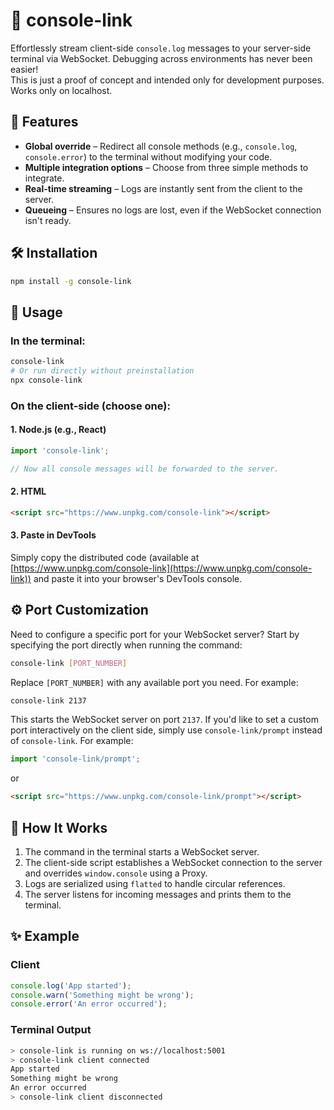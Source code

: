 # 🔗 console-link

Effortlessly stream client-side `console.log` messages to your server-side terminal via WebSocket. Debugging across environments has never been easier!  
This is just a proof of concept and intended only for development purposes. Works only on localhost.

## 🚀 Features

- **Global override** – Redirect all console methods (e.g., `console.log`, `console.error`) to the terminal without modifying your code.
- **Multiple integration options** – Choose from three simple methods to integrate.
- **Real-time streaming** – Logs are instantly sent from the client to the server.
- **Queueing** – Ensures no logs are lost, even if the WebSocket connection isn't ready.

## 🛠️ Installation

```bash
npm install -g console-link
```

## 📖 Usage

### In the terminal:

```bash
console-link
# Or run directly without preinstallation
npx console-link
```

### On the client-side (choose one):

#### 1. Node.js (e.g., React)

```typescript
import 'console-link';

// Now all console messages will be forwarded to the server.
```

#### 2. HTML

```html
<script src="https://www.unpkg.com/console-link"></script>
```

#### 3. Paste in DevTools

Simply copy the distributed code (available at [https://www.unpkg.com/console-link](https://www.unpkg.com/console-link)) and paste it into your browser's DevTools console.

## ⚙️ Port Customization

Need to configure a specific port for your WebSocket server? Start by specifying the port directly when running the command:

```bash
console-link [PORT_NUMBER]
```

Replace `[PORT_NUMBER]` with any available port you need. For example:

```bash
console-link 2137
```

This starts the WebSocket server on port `2137`.
If you'd like to set a custom port interactively on the client side, simply use `console-link/prompt` instead of `console-link`. For example:

```typescript
import 'console-link/prompt';
```

or

```html
<script src="https://www.unpkg.com/console-link/prompt"></script>
```

## 🧠 How It Works

1. The command in the terminal starts a WebSocket server.
2. The client-side script establishes a WebSocket connection to the server and overrides `window.console` using a Proxy.
3. Logs are serialized using `flatted` to handle circular references.
4. The server listens for incoming messages and prints them to the terminal.

## ✨ Example

### Client

```typescript
console.log('App started');
console.warn('Something might be wrong');
console.error('An error occurred');
```

### Terminal Output

```bash
> console-link is running on ws://localhost:5001
> console-link client connected
App started
Something might be wrong
An error occurred
> console-link client disconnected
```
